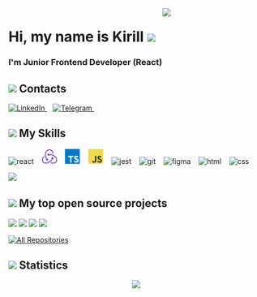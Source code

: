<img src="https://user-images.githubusercontent.com/5713670/87202985-820dcb80-c2b6-11ea-9f56-7ec461c497c3.gif" width="200px" align="right"/>
 
#  Hi, my name is Kirill  <img src="https://media.giphy.com/media/iigp4VDyf5dCLRlGkm/giphy.gif" width="40px"/>

### I'm Junior Frontend Developer (React)

## <img src="https://media.giphy.com/media/yUgDvwPwbX2aHVtY0H/giphy.gif" width="35px" > Contacts 

<p>
<a href="https://www.linkedin.com/in/kirill-shevchenko-998828224/" title='LinkedIn'  width="50px"> 
<img src="https://pngimg.com/uploads/linkedIn/linkedIn_PNG13.png" alt='LinkedIn' width="40px"/>
</a>&nbsp&nbsp
<a href="https://t.me/void192"  title='Telegram'> 
<img src="https://pngimg.com/uploads/telegram/telegram_PNG6.png" alt='Telegram' width="40px"/>
</a>&nbsp&nbsp 
</p>
 
  
 
## <img src="https://media.giphy.com/media/28xdRHsAQf7kcLmxDq/giphy.gif" width="30px" >  My Skills

<p>
<img src="https://www.vectorlogo.zone/logos/reactjs/reactjs-icon.svg" alt="react" width="30" height="30" title='React'  />
&nbsp&nbsp
<img src="https://raw.githubusercontent.com/devicons/devicon/master/icons/redux/redux-original.svg" alt="redux" width="30" height="30" title='Redux'/>
&nbsp&nbsp 
<img src="https://raw.githubusercontent.com/devicons/devicon/master/icons/typescript/typescript-original.svg" alt="typescript" width="30" height="30" title='TypeScript'/>
&nbsp&nbsp 
<img src="https://raw.githubusercontent.com/devicons/devicon/master/icons/javascript/javascript-original.svg" alt="javascript" width="30" height="30" title='JavaScript'/>
&nbsp&nbsp 
<img src="https://www.vectorlogo.zone/logos/jestjsio/jestjsio-icon.svg" alt="jest" width="30" height="30" title='Jest'/> 
&nbsp&nbsp 
<img src="https://www.vectorlogo.zone/logos/git-scm/git-scm-icon.svg" alt="git" width="30" height="30" title='Git'/>
&nbsp&nbsp 
<img src="https://www.vectorlogo.zone/logos/figma/figma-icon.svg" alt="figma" width="30" height="30" title='Figma'/>
&nbsp&nbsp 
<img src="https://www.vectorlogo.zone/logos/w3_html5/w3_html5-icon.svg" alt="html" width="30" height="30" title='HTML'/> 
&nbsp&nbsp 
<img src="https://www.vectorlogo.zone/logos/w3_css/w3_css-icon.svg" alt="css" width="30" height="30" title='CSS'/>
&nbsp&nbsp 
</p> 

<p align="left"><img src="https://github-readme-stats.vercel.app/api/top-langs/?username=fh192&layout=compact&theme=midnight-purple&bg_color=1F222E&hide_border=true" />
 
##  <img src ="https://media.giphy.com/media/S3nZ8V9uemShxiWX8g/giphy.gif" width="30px"> My top open source projects

<p>
<a href="https://github.com/Fh192/social-network">
<img src="https://github-readme-stats.vercel.app/api/pin/?username=Fh192&repo=social-network&theme=midnight-purple&bg_color=1F222E&hide_border=true"></a>
<a href="https://github.com/Fh192/covid">
<img src="https://github-readme-stats.vercel.app/api/pin/?username=Fh192&repo=covid&theme=midnight-purple&bg_color=1F222E&hide_border=true"></a>
<a href="https://github.com/Fh192/currency-converter">
<img src="https://github-readme-stats.vercel.app/api/pin/?username=Fh192&repo=currency-converter&theme=midnight-purple&bg_color=1F222E&hide_border=true"></a>
<a href="https://github.com/Fh192/todo">
<img src="https://github-readme-stats.vercel.app/api/pin/?username=Fh192&repo=todo&theme=midnight-purple&bg_color=1F222E&hide_border=true"></a>
</p>

<p>
<a href="https://github.com/Fh192?tab=repositories">
<img alt="All Repositories" title="All Repositories" src="https://custom-icon-badges.herokuapp.com/badge/-All%20Repos-1F222E?style=for-the-badge&logoColor=9645F4&logo=repo&color=1F222E"></a>
</p>

## <img src="https://raw.githubusercontent.com/samfromaway/samfromaway/master/.github/images/fire.gif" width="30px"> Statistics

<p align="center">
<img src="https://github-readme-streak-stats.herokuapp.com?user=Fh192&theme=midnight-purple&date_format=M%20j%5B%2C%20Y%5D&background=1F222E&hide_border=true&stroke=00000000" />
<!-- <img src="https://github-readme-stats.vercel.app/api/wakatime?username=fh192&theme=midnight-purple&bg_color=1F222E&hide_border=true"/> -->
</p>
